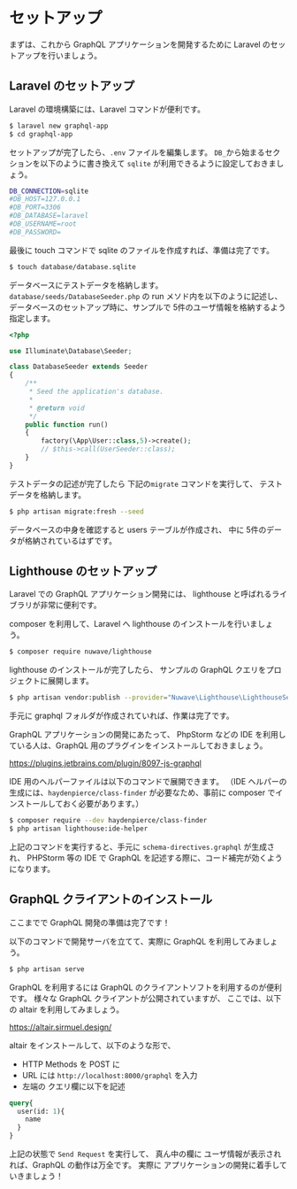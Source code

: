# セットアップ

まずは、これから GraphQL アプリケーションを開発するために
Laravel のセットアップを行いましょう。

## Laravel のセットアップ

Laravel の環境構築には、Laravel コマンドが便利です。

```bash
$ laravel new graphql-app
$ cd graphql-app
```

セットアップが完了したら、`.env` ファイルを編集します。
`DB_`から始まるセクションを以下のように書き換えて `sqlite` が利用できるように設定しておきましょう。

```bash
DB_CONNECTION=sqlite
#DB_HOST=127.0.0.1
#DB_PORT=3306
#DB_DATABASE=laravel
#DB_USERNAME=root
#DB_PASSWORD=
```

最後に touch コマンドで sqlite のファイルを作成すれば、準備は完了です。

```bash
$ touch database/database.sqlite
```

データベースにテストデータを格納します。
`database/seeds/DatabaseSeeder.php` の run メソド内を以下のように記述し、
データベースのセットアップ時に、サンプルで 5件のユーザ情報を格納するよう指定します。

```php
<?php

use Illuminate\Database\Seeder;

class DatabaseSeeder extends Seeder
{
    /**
     * Seed the application's database.
     *
     * @return void
     */
    public function run()
    {
        factory(\App\User::class,5)->create();
        // $this->call(UserSeeder::class);
    }
}
```

テストデータの記述が完了したら 下記の`migrate` コマンドを実行して、
テストデータを格納します。

```bash
$ php artisan migrate:fresh --seed
```

データベースの中身を確認すると users テーブルが作成され、
中に 5件のデータが格納されているはずです。

## Lighthouse のセットアップ

Laravel での GraphQL アプリケーション開発には、
lighthouse と呼ばれるライブラリが非常に便利です。

composer を利用して、Laravel へ lighthouse のインストールを行いましょう。

```bash
$ composer require nuwave/lighthouse
```

lighthouse のインストールが完了したら、
サンプルの GraphQL クエリをプロジェクトに展開します。

```bash
$ php artisan vendor:publish --provider="Nuwave\Lighthouse\LighthouseServiceProvider" --tag=schema
```

手元に graphql フォルダが作成されていれば、作業は完了です。

GraphQL アプリケーションの開発にあたって、
PhpStorm などの IDE を利用している人は、GraphQL 用のプラグインをインストールしておきましょう。

https://plugins.jetbrains.com/plugin/8097-js-graphql

IDE 用のヘルパーファイルは以下のコマンドで展開できます。
（IDE ヘルパーの生成には、`haydenpierce/class-finder` が必要なため、事前に composer でインストールしておく必要があります。）

```bash
$ composer require --dev haydenpierce/class-finder
$ php artisan lighthouse:ide-helper
```

上記のコマンドを実行すると、手元に `schema-directives.graphql` が生成され、
PHPStorm 等の IDE で GraphQL を記述する際に、コード補完が効くようになります。

## GraphQL クライアントのインストール

ここまでで GraphQL 開発の準備は完了です！

以下のコマンドで開発サーバを立てて、実際に GraphQL を利用してみましょう。

```bash
$ php artisan serve
```

GraphQL を利用するには GraphQL のクライアントソフトを利用するのが便利です。
様々な GraphQL クライアントが公開されていますが、
ここでは、以下の altair を利用してみましょう。

https://altair.sirmuel.design/

altair をインストールして、以下のような形で、

- HTTP Methods を POST に
- URL には `http://localhost:8000/graphql` を入力
- 左端の クエリ欄に以下を記述

```graphql
query{
  user(id: 1){
    name
  }
}
```

上記の状態で `Send Request` を実行して、
真ん中の欄に ユーザ情報が表示されれば、GraphQL の動作は万全です。
実際に アプリケーションの開発に着手していきましょう！
